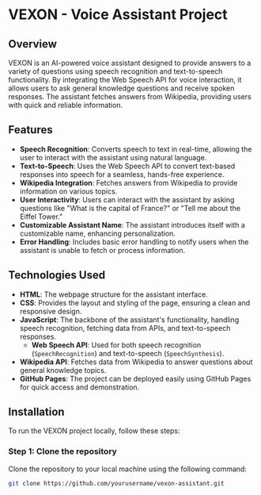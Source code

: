 # VEXON - Voice Assistant Project

## Overview
VEXON is an AI-powered voice assistant designed to provide answers to a variety of questions using speech recognition and text-to-speech functionality. By integrating the Web Speech API for voice interaction, it allows users to ask general knowledge questions and receive spoken responses. The assistant fetches answers from Wikipedia, providing users with quick and reliable information.

## Features
- **Speech Recognition**: Converts speech to text in real-time, allowing the user to interact with the assistant using natural language.
- **Text-to-Speech**: Uses the Web Speech API to convert text-based responses into speech for a seamless, hands-free experience.
- **Wikipedia Integration**: Fetches answers from Wikipedia to provide information on various topics.
- **User Interactivity**: Users can interact with the assistant by asking questions like "What is the capital of France?" or "Tell me about the Eiffel Tower."
- **Customizable Assistant Name**: The assistant introduces itself with a customizable name, enhancing personalization.
- **Error Handling**: Includes basic error handling to notify users when the assistant is unable to fetch or process information.

## Technologies Used
- **HTML**: The webpage structure for the assistant interface.
- **CSS**: Provides the layout and styling of the page, ensuring a clean and responsive design.
- **JavaScript**: The backbone of the assistant's functionality, handling speech recognition, fetching data from APIs, and text-to-speech responses.
  - **Web Speech API**: Used for both speech recognition (`SpeechRecognition`) and text-to-speech (`SpeechSynthesis`).
- **Wikipedia API**: Fetches data from Wikipedia to answer questions about general knowledge topics.
- **GitHub Pages**: The project can be deployed easily using GitHub Pages for quick access and demonstration.

## Installation
To run the VEXON project locally, follow these steps:

### Step 1: Clone the repository
Clone the repository to your local machine using the following command:
```bash
git clone https://github.com/yourusername/vexon-assistant.git

